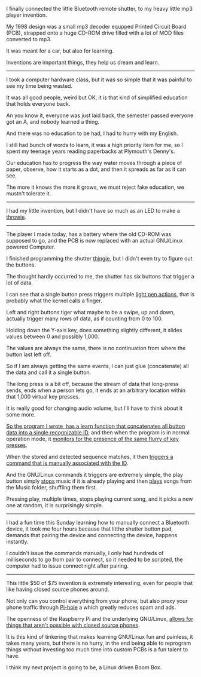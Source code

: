 I finally connected the little Bluetooth remote shutter,
to my heavy little mp3 player invention.

My 1998 design was a small mp3 decoder equpped Printed Circuit Board (PCB),
strapped onto a huge CD-ROM drive filled with a lot of MOD files converted to mp3.

It was meant for a car,
but also for learning.

Inventions are important things,
they help us dream and learn.

---

I took a computer hardware class,
but it was so simple that it was painful to see my time being wasted.

It was all good people, weird but OK,
it is that kind of simplified education that holds everyone back.

An you know it, everyone was just laid back,
the semester passed everyone got an A, and nobody learned a thing.

And there was no education to be had,
I had to hurry with my English.

I still had bunch of words to learn,
it was a high priority item for me, so I spent my teenage years reading paperbacks at Plymouth's Denny's.

Our education has to progress the way water moves through a piece of paper,
observe, how it starts as a dot, and then it spreads as far as it can see.

The more it knows the more it grows,
we must reject fake education, we mustn't tolerate it.

---

I had my little invention,
but I didn't have so much as an LED to make a [throwie][1].

---

The player I made today, has a battery where the old CD-ROM was supposed to go,
and the PCB is now replaced with an actual GNU/Linux powered Computer.

I finished programming the shutter [thingie][2],
but I didn't even try to figure out the buttons.

The thought hardly occurred to me,
the shutter has six buttons that trigger a lot of data.

I can see that a single button press triggers multiple [light pen actions][3],
that is probably what the kernel calls a finger.

Left and right buttons tiger what maybe to be a swipe,
up and down, actually trigger many rows of data, as if counting from 0 to 100.

Holding down the Y-axis key, does something slightly different,
it slides values between 0 and possibly 1,000.

The values are always the same,
there is no continuation from where the button last left off.

So if I am always getting the same events,
I can just glue (concatenate) all the data and call it a single button.

The long press is a bit off, because the stream of data that long-press sends,
ends when a person lets go, it ends at an arbitrary location within that 1,000 virtual key presses.

It is really good for changing audio volume,
but I'll have to think about it some more.

[So the program I wrote, has a learn function that concatenates all button data into a single recognizable ID][4],
and then when the program is in normal operation mode, it [monitors for the presence of the same flurry of key presses][5].

When the stored and detected sequence matches,
it then [triggers a command that is manually associated with the ID][6].

And the GNU/Linux commands it triggers are extremely simple,
the play button simply [stops][7] music if it is already playing and then [plays][8] songs from the Music folder, shuffling them first.

Pressing play, multiple times,
stops playing current song, and it picks a new one at random, it is surprisingly simple.

---

I had a fun time this Sunday learning how to manually connect a Bluetooth device,
it took me four hours because that litthe shutter button pad, demands that pairing the device and connecting the device, happens instantly.

I couldn't issue the commands manually, I only had hundreds of milliseconds to go from pair to connect,
so it needed to be scripted, the computer had to issue connect right after pairing.

---

This little $50 of $75 invention is extremely interesting,
even for people that like having closed source phones around.

Not only can you control everything from your phone,
but also proxy your phone traffic through [Pi-hole][9] a which greatly reduces spam and ads.

The openness of the Raspberry Pi and the underlying GNU/Linux,
[allows for things that aren't possible with closed source phones][10].

It is this kind of tinkering that makes learning GNU/Linux fun and painless,
it takes many years, but there is no hurry, in the end being able to reprogram things without investing too much time into custom PCBs is a fun talent to have.

I think my next project is going to be,
a Linux driven Boom Box.


[1]: https://www.youtube.com/watch?v=hme5ladDQ_0
[2]: https://www.amazon.com/Cellphone-Shutter-Multifunction-Playback-Smartphones/dp/B08SWC2DQW
[3]: https://www.youtube.com/watch?v=EBfkiprmoi0
[4]: https://github.com/catpea/isir/blob/01ef4b7e55058fde70e5098aad8402345d7e113c/command/learn.js#L51
[5]: https://github.com/catpea/isir/blob/01ef4b7e55058fde70e5098aad8402345d7e113c/command/listen.js#L41
[6]: https://github.com/catpea/isir/blob/01ef4b7e55058fde70e5098aad8402345d7e113c/command/listen.js#L49
[7]: https://github.com/catpea/isir/blob/01ef4b7e55058fde70e5098aad8402345d7e113c/bin/p.sh#L2
[8]: https://github.com/catpea/isir/blob/01ef4b7e55058fde70e5098aad8402345d7e113c/bin/p.sh#L3
[9]: https://pi-hole.net/
[10]: https://www.youtube.com/watch?v=WDa_odxAGUU
